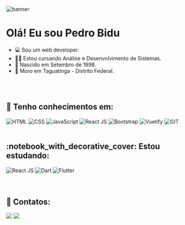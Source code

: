 ![banner](https://user-images.githubusercontent.com/95511751/148078672-ef420596-27bc-4cfa-8447-d683cc51efb5.gif)


# Olá! Eu sou Pedro Bidu

- 💻 Sou um web developer.
- 👨‍🎓 Estou cursando Análise e Desenvolvimento de Sistemas.
- 📅 Nascido em Setembro de 1998.
- 🏡 Moro em Taguatinga - Distrito Federal.

##

<div style="display: inline-block"></br>
  <h2>📘 Tenho conhecimentos em:</h2>
  <img align="center" alt="HTML" src="https://img.shields.io/badge/HTML-239120?style=for-the-badge&logo=html5&logoColor=white">
  <img align="center" alt="CSS" src="https://img.shields.io/badge/CSS-239120?&style=for-the-badge&logo=css3&logoColor=white">
  <img align="center" alt="JavaScript" src="https://img.shields.io/badge/JavaScript-323330?style=for-the-badge&logo=javascript&logoColor=F7DF1E">
  <img align="center" alt="React JS" src="https://img.shields.io/badge/React-20232A?style=for-the-badge&logo=react&logoColor=61DAFB">
  <img align="center" alt="Bootstrap" src="https://img.shields.io/badge/Bootstrap-563D7C?style=for-the-badge&logo=bootstrap&logoColor=white">
  <img align="center" alt="Vuetify" src="https://img.shields.io/badge/Vuetify-1867C0?style=for-the-badge&logo=vuetify&logoColor=AEDDFF">
  <img align="center" alt="GIT" src="https://img.shields.io/badge/git-%23F05033.svg?style=for-the-badge&logo=git&logoColor=white">
</div>

</br>
</br>

<div style="display: inline-block">
  <h2>:notebook_with_decorative_cover: Estou estudando:</h2>  
  <img align="center" alt="React JS" src="https://img.shields.io/badge/React-20232A?style=for-the-badge&logo=react&logoColor=61DAFB">
  <img align="center" alt="Dart" src="https://img.shields.io/badge/Dart-0175C2?style=for-the-badge&logo=dart&logoColor=white">
  <img align="center" alt="Flutter" src="https://img.shields.io/badge/Flutter-02569B?style=for-the-badge&logo=flutter&logoColor=white">
 <div>

</br>
</br>

<div> 
  <h2>📲 Contatos:</h2>
  <a href="https://www.linkedin.com/in/pedro-bidu-a3a4a4228/" target="_blank"><img src="https://img.shields.io/badge/-LinkedIn-%230077B5?style=for-the-badge&logo=linkedin&logoColor=white" target="_blank"></a> 
  <a href = "mailto:biduspedro@gmail.com"><img src="https://img.shields.io/badge/-Gmail-%23333?style=for-the-badge&logo=gmail&logoColor=white" target="_blank"></a>
</div>

